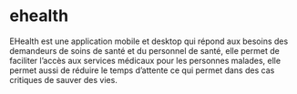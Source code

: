 # ehealth
EHealth est une application mobile et desktop qui répond aux besoins des demandeurs de soins de santé et du personnel de santé, elle permet de faciliter l’accès aux services médicaux pour les personnes malades, elle permet aussi de réduire le temps d’attente ce qui permet dans des cas critiques de sauver des vies.
